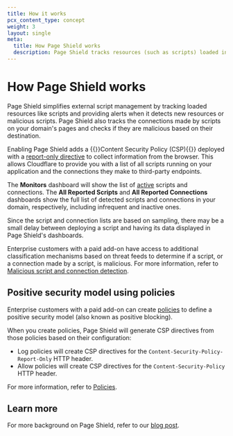 ```yaml
---
title: How it works
pcx_content_type: concept
weight: 3
layout: single
meta:
  title: How Page Shield works
  description: Page Shield tracks resources (such as scripts) loaded in your domain's pages and provides alerts when it detects new or malicious resources.
---
```


# How Page Shield works

Page Shield simplifies external script management by tracking loaded resources like scripts and providing alerts when it detects new resources or malicious scripts. Page Shield also tracks the connections made by scripts on your domain's pages and checks if they are malicious based on their destination.

Enabling Page Shield adds a {{<glossary-tooltip term_id="content security policy (CSP)" link="https://developer.mozilla.org/en-US/docs/Web/HTTP/CSP">}}Content Security Policy (CSP){{</glossary-tooltip>}} deployed with a [report-only directive](/page-shield/reference/csp-header/) to collect information from the browser. This allows Cloudflare to provide you with a list of all scripts running on your application and the connections they make to third-party endpoints.

The **Monitors** dashboard will show the list of [active](/page-shield/reference/script-statuses/) scripts and connections. The **All Reported Scripts** and **All Reported Connections** dashboards show the full list of detected scripts and connections in your domain, respectively, including infrequent and inactive ones.

Since the script and connection lists are based on sampling, there may be a small delay between deploying a script and having its data displayed in Page Shield's dashboards.

Enterprise customers with a paid add-on have access to additional classification mechanisms based on threat feeds to determine if a script, or a connection made by a script, is malicious. For more information, refer to [Malicious script and connection detection](/page-shield/how-it-works/malicious-script-detection/).

## Positive security model using policies

Enterprise customers with a paid add-on can create [policies](/page-shield/policies/) to define a positive security model (also known as positive blocking).

When you create policies, Page Shield will generate CSP directives from those policies based on their configuration:

* Log policies will create CSP directives for the `Content-Security-Policy-Report-Only` HTTP header.
* Allow policies will create CSP directives for the `Content-Security-Policy` HTTP header.

For more information, refer to [Policies](/page-shield/policies/).

## Learn more

For more background on Page Shield, refer to our [blog post](https://blog.cloudflare.com/page-shield-generally-available/).
